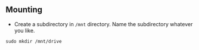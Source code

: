 ## Mounting
- Create a subdirectory in ```/mnt``` directory. Name the subdirectory whatever you  like.
```
sudo mkdir /mnt/drive
``` 
